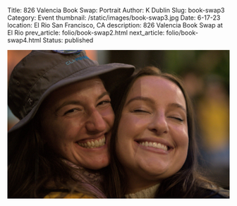 Title: 826 Valencia Book Swap: Portrait
Author: K Dublin
Slug: book-swap3
Category: Event
thumbnail: /static/images/book-swap3.jpg
Date: 6-17-23
location: El Rio San Francisco, CA
description: 826 Valencia Book Swap at El Rio
prev_article: folio/book-swap2.html
next_article: folio/book-swap4.html
Status: published

<img src="../static/images/book-swap3.jpg" alt="826 Valencia Book Swap" width=1000px />
